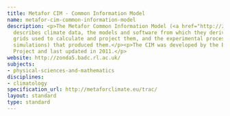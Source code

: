 ```yaml
---
title: Metafor CIM - Common Information Model
name: metafor-cim-common-information-model
description: <p>The Metafor Common Information Model (<a href="http://zonda5.badc.rl.ac.uk/">CIM</a>)
  describes climate data, the models and software from which they derive, the geographic
  grids used to calculate and project them, and the experimental processes (typically
  simulations) that produced them.</p><p>The CIM was developed by the EU-funded Metafor
  Project and last updated in 2011.</p>
website: http://zonda5.badc.rl.ac.uk/
subjects:
- physical-sciences-and-mathematics
disciplines:
- climatology
specification_url: http://metaforclimate.eu/trac/
layout: standard
type: standard
---
```


